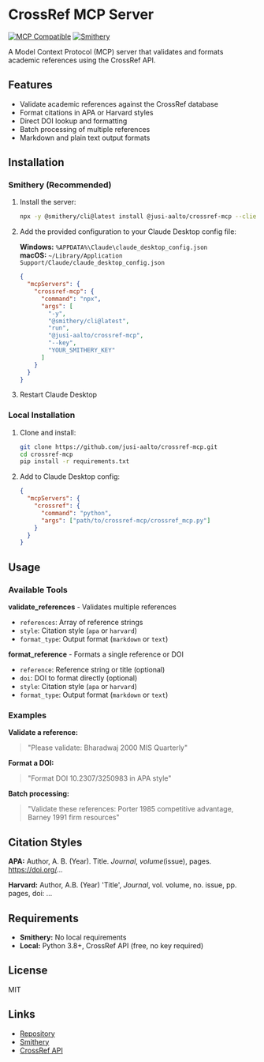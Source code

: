 # CrossRef MCP Server

[![MCP Compatible](https://img.shields.io/badge/MCP-Compatible-blue)](https://modelcontextprotocol.io/)
[![Smithery](https://img.shields.io/badge/Smithery-Hosted-purple)](https://smithery.ai/)

A Model Context Protocol (MCP) server that validates and formats academic references using the CrossRef API.

## Features

- Validate academic references against the CrossRef database
- Format citations in APA or Harvard styles
- Direct DOI lookup and formatting
- Batch processing of multiple references
- Markdown and plain text output formats

## Installation

### Smithery (Recommended)

1. Install the server:
   ```bash
   npx -y @smithery/cli@latest install @jusi-aalto/crossref-mcp --client claude
   ```

2. Add the provided configuration to your Claude Desktop config file:

   **Windows:** `%APPDATA%\Claude\claude_desktop_config.json`  
   **macOS:** `~/Library/Application Support/Claude/claude_desktop_config.json`

   ```json
   {
     "mcpServers": {
       "crossref-mcp": {
         "command": "npx",
         "args": [
           "-y",
           "@smithery/cli@latest",
           "run",
           "@jusi-aalto/crossref-mcp",
           "--key",
           "YOUR_SMITHERY_KEY"
         ]
       }
     }
   }
   ```

3. Restart Claude Desktop

### Local Installation

1. Clone and install:
   ```bash
   git clone https://github.com/jusi-aalto/crossref-mcp.git
   cd crossref-mcp
   pip install -r requirements.txt
   ```

2. Add to Claude Desktop config:
   ```json
   {
     "mcpServers": {
       "crossref": {
         "command": "python",
         "args": ["path/to/crossref-mcp/crossref_mcp.py"]
       }
     }
   }
   ```

## Usage

### Available Tools

**validate_references** - Validates multiple references
- `references`: Array of reference strings
- `style`: Citation style (`apa` or `harvard`)
- `format_type`: Output format (`markdown` or `text`)

**format_reference** - Formats a single reference or DOI
- `reference`: Reference string or title (optional)
- `doi`: DOI to format directly (optional)
- `style`: Citation style (`apa` or `harvard`)
- `format_type`: Output format (`markdown` or `text`)

### Examples

**Validate a reference:**
> "Please validate: Bharadwaj 2000 MIS Quarterly"

**Format a DOI:**
> "Format DOI 10.2307/3250983 in APA style"

**Batch processing:**
> "Validate these references: Porter 1985 competitive advantage, Barney 1991 firm resources"

## Citation Styles

**APA:** Author, A. B. (Year). Title. *Journal*, *volume*(issue), pages. https://doi.org/...

**Harvard:** Author, A.B. (Year) 'Title', *Journal*, vol. volume, no. issue, pp. pages, doi: ...

## Requirements

- **Smithery:** No local requirements
- **Local:** Python 3.8+, CrossRef API (free, no key required)

## License

MIT

## Links

- [Repository](https://github.com/jusi-aalto/crossref-mcp)
- [Smithery](https://smithery.ai/servers/@jusi-aalto/crossref-mcp)
- [CrossRef API](https://api.crossref.org/)
